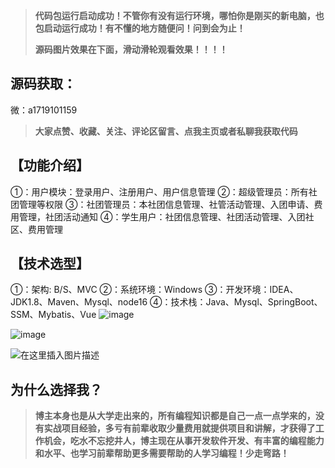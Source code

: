 > **代码包运行启动成功！不管你有没有运行环境，哪怕你是刚买的新电脑，也包启动运行成功！有不懂的地方随便问！问到会为止！**
> 
> **源码图片效果在下面，滑动滑轮观看效果！！！！**
## 源码获取：
微：a1719101159
> **大家点赞、收藏、关注、评论区留言、点我主页或者私聊我获取代码**

## 【功能介绍】
①：用户模块：登录用户、注册用户、用户信息管理
②：超级管理员：所有社团管理等权限
③：社团管理员：本社团信息管理、社管活动管理、入团申请、费用管理，社团活动通知
④：学生用户：社团信息管理、社团活动管理、入团社区、费用管理
## 【技术选型】
①：架构: B/S、MVC
②：系统环境：Windows
③：开发环境：IDEA、JDK1.8、Maven、Mysql、node16
④：技术栈：Java、Mysql、SpringBoot、SSM、Mybatis、Vue
![image](https://github.com/user-attachments/assets/b5b3bbf9-d0c0-43a8-a62c-0ac67824fd10)

![image](https://github.com/user-attachments/assets/f5294e54-2293-47b5-aff6-c691dfad1977)

![在这里插入图片描述](https://i-blog.csdnimg.cn/direct/4269290041ae4c9a99b3121cbec1fee6.png)
## 为什么选择我？

> **博主本身也是从大学走出来的，所有编程知识都是自己一点一点学来的，没有实战项目经验，多亏有前辈收取少量费用就提供项目和讲解，才获得了工作机会，吃水不忘挖井人，博主现在从事开发软件开发、有丰富的编程能力和水平、也学习前辈帮助更多需要帮助的人学习编程！少走弯路！**


